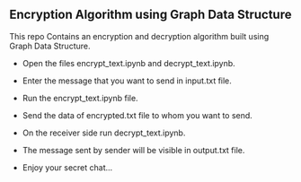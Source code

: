 ## Encryption Algorithm using Graph Data Structure
This repo Contains an encryption and decryption algorithm built using Graph Data Structure.

* Open the files encrypt_text.ipynb and decrypt_text.ipynb.
* Enter the message that you want to send in input.txt file.
* Run the encrypt_text.ipynb file.
* Send the data of encrypted.txt file to whom you want to send.
* On the receiver side run decrypt_text.ipynb.
* The message sent by sender will be visible in output.txt file.

* Enjoy your secret chat...
